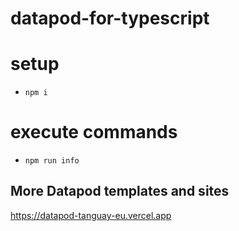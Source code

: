 # datapod-for-typescript

# setup

- `npm i`

# execute commands

- `npm run info`

## More Datapod templates and sites

https://datapod-tanguay-eu.vercel.app
